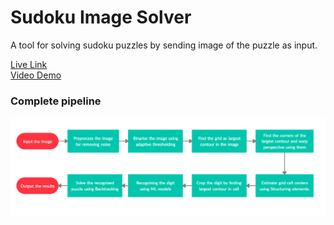 # Sudoku Image Solver
A tool for solving sudoku puzzles by sending image of the puzzle as input.

[Live Link](http://104.215.248.88/sudoku)  
[Video Demo](https://youtu.be/zLT7nHLe0bs)  

### Complete pipeline
![Complete Pipeline](Pipeline.png)  
